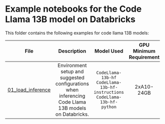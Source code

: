 <!---
Copyright (C) 2023 Databricks, Inc.

Licensed under the Apache License, Version 2.0 (the "License");
you may not use this file except in compliance with the License.
You may obtain a copy of the License at

    http://www.apache.org/licenses/LICENSE-2.0

Unless required by applicable law or agreed to in writing, software
distributed under the License is distributed on an "AS IS" BASIS,
WITHOUT WARRANTIES OR CONDITIONS OF ANY KIND, either express or implied.
See the License for the specific language governing permissions and
limitations under the License.
-->

# Example notebooks for the Code Llama 13B model on Databricks
This folder contains the following examples for code llama 13B models: 

<!---
<style>
table th:first-of-type(1) {
    width: 10%;
}
table th:nth-of-type(2) {
    width: 30%;
}
table th:nth-of-type(3) {
    width: 30%;
}
table th:nth-of-type(4) {
    width: 30%;
}
</style>
-->

|                           **File**                            |                                               **Description**                                               |                                     **Model Used**                                     | **GPU Minimum Requirement** |
|:-------------------------------------------------------------:|:-----------------------------------------------------------------------------------------------------------:|:--------------------------------------------------------------------------------------:|:---------------------------:|
|           [01_load_inference](01_load_inference.py)           |    Environment setup and suggested configurations when inferencing Code Llama 13B models on Databricks.     | `CodeLlama-13b-hf` <br> `CodeLlama-13b-hf-instructions` <br> `CodeLlama-13b-hf-python` |         2xA10-24GB          |
